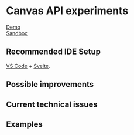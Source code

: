 # Canvas API experiments

[Demo](https://canvas-experiments-phi.vercel.app/) \
[Sandbox](https://stackblitz.com/~/github.com/rejth/canvas-experiments)

## Recommended IDE Setup

[VS Code](https://code.visualstudio.com/) + [Svelte](https://marketplace.visualstudio.com/items?itemName=svelte.svelte-vscode).

## Possible improvements

## Current technical issues

## Examples
